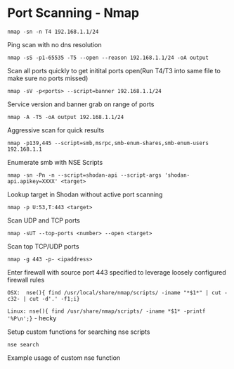 # Port Scanning - Nmap

```nmap -sn -n T4 192.168.1.1/24```

Ping scan with no dns resolution

```nmap -sS -p1-65535 -T5 --open --reason 192.168.1.1/24 -oA output```

Scan all ports quickly to get initital ports open(Run T4/T3 into same file to make sure no ports missed)

```nmap -sV -p<ports> --script=banner 192.168.1.1/24```

Service version and banner grab on range of ports

```nmap -A -T5 -oA output 192.168.1.1/24```

Aggressive scan for quick results

```nmap -p139,445 --script=smb,msrpc,smb-enum-shares,smb-enum-users 192.168.1.1```

Enumerate smb with NSE Scripts

```nmap -sn -Pn -n --script=shodan-api --script-args 'shodan-api.apikey=XXXX' <target>```

Lookup target in Shodan without active port scanning

```nmap -p U:53,T:443 <target>```

Scan UDP and TCP ports

```nmap -sUT --top-ports <number> --open <target>```

Scan top TCP/UDP ports

```nmap -g 443 -p- <ipaddress>```

Enter firewall with source port 443 specified to leverage loosely configured firewall rules

```OSX:  nse(){ find /usr/local/share/nmap/scripts/ -iname "*$1*" | cut -c32- | cut -d'.' -f1;i}```

```Linux: nse(){ find /usr/share/nmap/scripts/ -iname *$1* -printf '%P\n';}``` - hecky

Setup custom functions for searching nse scripts

```nse search```

Example usage of custom nse function

